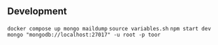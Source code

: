 ## Development

`docker compose up mongo maildump`
`source variables.sh`
`npm start dev`
`mongo "mongodb://localhost:27017" -u root -p toor`